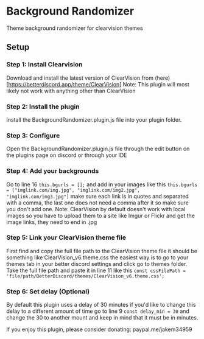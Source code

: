 # Background Randomizer
Theme background randomizer for clearvision themes

## Setup

### Step 1: Install Clearvision
Download and install the latest version of ClearVision from (here)[https://betterdiscord.app/theme/ClearVision] 
Note: This plugin will most likely not work with anything other than ClearVision

### Step 2: Install the plugin
Install the BackgroundRandomizer.plugin.js file into your plugin folder.

### Step 3: Configure
Open the BackgroundRandomizer.plugin.js file through the edit button on the plugins page on discord or through your IDE

### Step 4: Add your backgrounds
Go to line 16 ```this.bgurls = [];``` and add in your images like this ```this.bgurls = ["imglink.com/img.jpg", "imglink.com/img2.jpg", "imglink.com/img3.jpg"]``` make sure each link is in quotes and separated with a comma, the last one does not need a comma after it so make sure you don't add one.
Note: ClearVision by default doesn't work with local images so you have to upload them to a site like Imgur or Flickr and get the image links, they need to end in .jpg 

### Step 5: Link your ClearVision theme file
First find and copy the full file path to the ClearVision theme file it should be something like ClearVision_v6.theme.css the easiest way is to go to your themes tab in your better discord settings and click go to themes folder. Take the full file path and paste it in line 11 like this ```const cssFilePath = 'file/path/BetterDiscord/themes/ClearVision_v6.theme.css';```

### Step 6: Set delay (Optional)
By default this plugin uses a delay of 30 minutes if you'd like to change this delay to a different amount of time go to line 9 ```const delay_min = 30``` and change the 30 to another mount and keep in mind that it must be in minutes. 


If you enjoy this plugin, please consider donating: paypal.me/jakem34959
